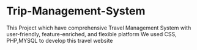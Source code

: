 # Trip-Management-System
 This Project which have comprehensive Travel Management System with user-friendly, feature-enriched, and flexible platform We used CSS, PHP,MYSQL to develop this travel website 
